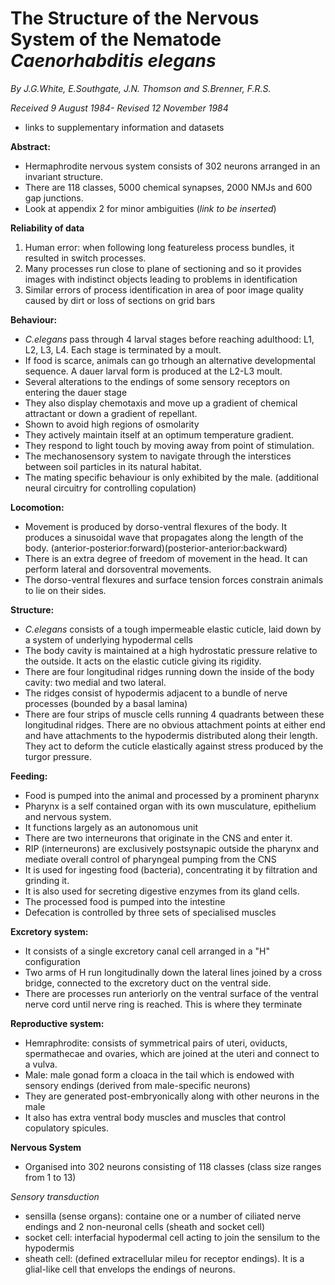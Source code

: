 # The Structure of the Nervous System of the Nematode *Caenorhabditis elegans* #

*By J.G.White, E.Southgate, J.N. Thomson and S.Brenner, F.R.S.*

*Received 9 August 1984- Revised 12 November 1984*

- links to supplementary information and datasets



**Abstract:**
- Hermaphrodite nervous system consists of 302 neurons arranged in an invariant structure.
- There are 118 classes, 5000 chemical synapses, 2000 NMJs and 600 gap junctions.
- Look at appendix 2 for minor ambiguities (*link to be inserted*)

**Reliability of data**
1. Human error: when following long featureless process bundles, it resulted in switch processes.
2. Many processes run close to plane of sectioning and so it provides images with indistinct objects leading to problems in identification
3. Similar errors of process identification in area of poor image quality caused by dirt or loss of sections on grid bars



**Behaviour:**
- _C.elegans_ pass through 4 larval stages before reaching adulthood: L1, L2, L3, L4. Each stage is terminated by a moult.
- If food is scarce, animals can go trhough an alternative developmental sequence. A dauer larval form is produced at the L2-L3 moult.
- Several alterations to the endings of some sensory receptors on entering the dauer stage
- They also display chemotaxis and move up a gradient of chemical attractant or down a gradient of repellant.
- Shown to avoid high regions of osmolarity
- They actively maintain itself at an optimum temperature gradient.
- They respond to light touch by moving away from point of stimulation.
- The mechanosensory system to navigate through the interstices between soil particles in its natural habitat.
- The mating specific behaviour is only exhibited by the male. (additional neural circuitry for controlling copulation)

**Locomotion:**
- Movement is produced by dorso-ventral flexures of the body. It produces a sinusoidal wave that propagates along the length of the body. (anterior-posterior:forward)(posterior-anterior:backward)
- There is an extra degree of freedom of movement in the head. It can perform lateral and dorsoventral movements.
- The dorso-ventral flexures and surface tension forces constrain animals to lie on their sides.

**Structure:**
- _C.elegans_ consists of a tough impermeable elastic cuticle, laid down by a system of underlying hypodermal cells
- The body cavity is maintained at a high hydrostatic pressure relative to the outside. It acts on the elastic cuticle giving its rigidity.
- There are four longitudinal ridges running down the inside of the body cavity: two medial and two lateral.
- The ridges consist of hypodermis adjacent to a bundle of nerve processes (bounded by a basal lamina)
- There are four strips of muscle cells running 4 quadrants between these longitudinal ridges. There are no obvious attachment points at either end and have attachments to the hypodermis distributed along their length. They act to deform the cuticle elastically against stress produced by the turgor pressure.

**Feeding:**
- Food is pumped into the animal and processed by a prominent pharynx
- Pharynx is a self contained organ with its own musculature, epithelium and nervous system.
- It functions largely as an autonomous unit
- There are two interneurons that originate in the CNS and enter it.
- RIP (interneurons) are exclusively postsynapic outside the pharynx and mediate overall control of pharyngeal pumping from the CNS
- It is used for ingesting food (bacteria), concentrating it by filtration and grinding it.
- It is also used for secreting digestive enzymes from its gland cells.
- The processed food is pumped into the intestine
- Defecation is controlled by three sets of specialised muscles

**Excretory system:**
- It consists of a single excretory canal cell arranged in a "H" configuration
- Two arms of H run longitudinally down the lateral lines joined by a cross bridge, connected to the excretory duct on the ventral side.
- There are processes run anteriorly on the ventral surface of the ventral nerve cord until nerve ring is reached. This is where they terminate

**Reproductive system:**
- Hemraphrodite: consists of symmetrical pairs of uteri, oviducts, spermathecae and ovaries, which are joined at the uteri and connect to a vulva.
- Male: male gonad form a cloaca in the tail which is endowed with sensory endings (derived from male-specific neurons)
- They are generated post-embryonically along with other neurons in the male
- It also has extra ventral body muscles and muscles that control copulatory spicules.

**Nervous System**
- Organised into 302 neurons consisting of 118 classes (class size ranges from 1 to 13)

_Sensory transduction_
- sensilla (sense organs): containe one or a number of ciliated nerve endings and 2 non-neuronal cells (sheath and socket cell)
- socket cell: interfacial hypodermal cell acting to join the sensilum to the hypodermis
- sheath cell: (defined extracellular mileu for receptor endings). It is a glial-like cell that envelops the endings of neurons.
